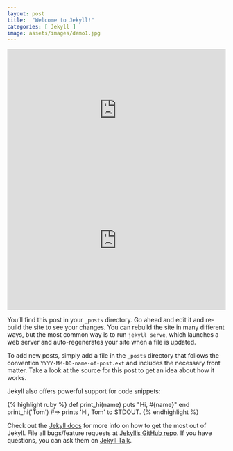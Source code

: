 ```yaml
---
layout: post
title:  "Welcome to Jekyll!"
categories: [ Jekyll ]
image: assets/images/demo1.jpg
---
```

<iframe src="https://lunarcrush-widgets.firebaseapp.com/galaxy?key=yhtm2zmcsi811xa1qfl6a&symbol=BTC&interval=1 Week&animation=false&theme=light" id="galaxy-score" frameBorder="0" border="0" cellspacing="0" scrolling="no" style="width: 100%; height: 300px;"></iframe><iframe src="https://lunarcrush-widgets.firebaseapp.com/wordcloud?key=yhtm2zmcsi811xa1qfl6a&symbol=BTC&interval=1 Week&animation=false&theme=light" id="wordcloud" frameBorder="0" border="0" cellspacing="0" scrolling="no" style="width: 100%; height: 300px;"></iframe>


You’ll find this post in your `_posts` directory. Go ahead and edit it and re-build the site to see your changes. You can rebuild the site in many different ways, but the most common way is to run `jekyll serve`, which launches a web server and auto-regenerates your site when a file is updated.

To add new posts, simply add a file in the `_posts` directory that follows the convention `YYYY-MM-DD-name-of-post.ext` and includes the necessary front matter. Take a look at the source for this post to get an idea about how it works.

Jekyll also offers powerful support for code snippets:

{% highlight ruby %}
def print_hi(name)
  puts "Hi, #{name}"
end
print_hi('Tom')
#=> prints 'Hi, Tom' to STDOUT.
{% endhighlight %}

Check out the [Jekyll docs][jekyll-docs] for more info on how to get the most out of Jekyll. File all bugs/feature requests at [Jekyll’s GitHub repo][jekyll-gh]. If you have questions, you can ask them on [Jekyll Talk][jekyll-talk].

[jekyll-docs]: https://jekyllrb.com/docs/home
[jekyll-gh]:   https://github.com/jekyll/jekyll
[jekyll-talk]: https://talk.jekyllrb.com/
